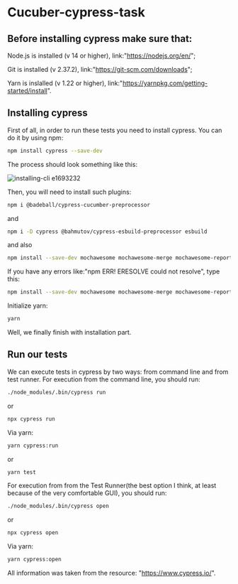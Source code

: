 ﻿# Cucuber-cypress-task

## Before installing cypress make sure that:

Node.js is installed (v 14 or higher), link:"https://nodejs.org/en/";

Git is installed (v 2.37.2), link:"https://git-scm.com/downloads";

Yarn is inslalled (v 1.22 or higher), link:"https://yarnpkg.com/getting-started/install".

## Installing cypress

   First of all, in order to run these tests you need to install cypress. You can
   do it by using npm:
```bash
npm install cypress --save-dev
```
The process should look something like this:

![installing-cli e1693232](https://user-images.githubusercontent.com/1271364/31740846-7bf607f0-b420-11e7-855f-41c996040d31.gif)

Then, you will need to install such plugins:
```bash
npm i @badeball/cypress-cucumber-preprocessor
```
and
```bash
npm i -D cypress @bahmutov/cypress-esbuild-preprocessor esbuild
```
and also
```bash
npm install --save-dev mochawesome mochawesome-merge mochawesome-report-generator
```
If you have any errors like:"npm ERR! ERESOLVE could not resolve", type this:
```bash
npm install --save-dev mochawesome mochawesome-merge mochawesome-report-generator --force
```
Initialize yarn:
```bash
yarn
```
Well, we finally finish with installation part.

## Run our tests

We can execute tests in cypress by two ways: from command line and from test runner.
For execution from the command line, you should run:
```bash
./node_modules/.bin/cypress run
```
or
```bash
npx cypress run
```
Via yarn:
```bash
yarn cypress:run
```
or
```bash
yarn test
```
For execution from from the Test Runner(the best option I think, at least because of the very comfortable GUI), you should run:
```bash
./node_modules/.bin/cypress open
```
or
```bash
npx cypress open
```
Via yarn:
```bash
yarn cypress:open
```


All information was taken from the resource: "https://www.cypress.io/".

